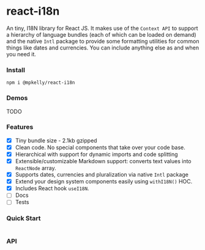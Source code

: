 # react-i18n

An tiny, I18N library for React JS. It makes use of the `Context API` to support a hierarchy of language bundles (each of which can be loaded on demand) and the native `Intl` package to provide some formatting utilities for common things like dates and currencies. You can include anything else as and when you need it.

### Install

`npm i @mpkelly/react-i18n`

### Demos

TODO

### Features

- [x] Tiny bundle size - 2.1kb gzipped
- [x] Clean code. No special components that take over your code base.
- [x] Hierarchical with support for dynamic imports and code splitting
- [x] Extensible/customizable Markdown support: converts text values into `ReactNode` array.
- [x] Supports dates, currencies and pluralization via native `Intl` package
- [x] Extend your design system components easily using `withI18N()` HOC.
- [x] Includes React hook `useI18N`.
- [ ] Docs
- [ ] Tests

### Quick Start

```TypeScript

```

### API
